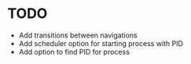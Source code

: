 # TODO

- Add transitions between navigations
- Add scheduler option for starting process with PID
- Add option to find PID for process

